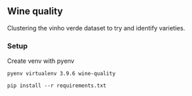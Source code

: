 ## Wine quality
Clustering the vinho verde dataset to try and identify varieties.  

### Setup 
Create venv with pyenv

```
pyenv virtualenv 3.9.6 wine-quality
```

```
pip install --r requirements.txt
```

